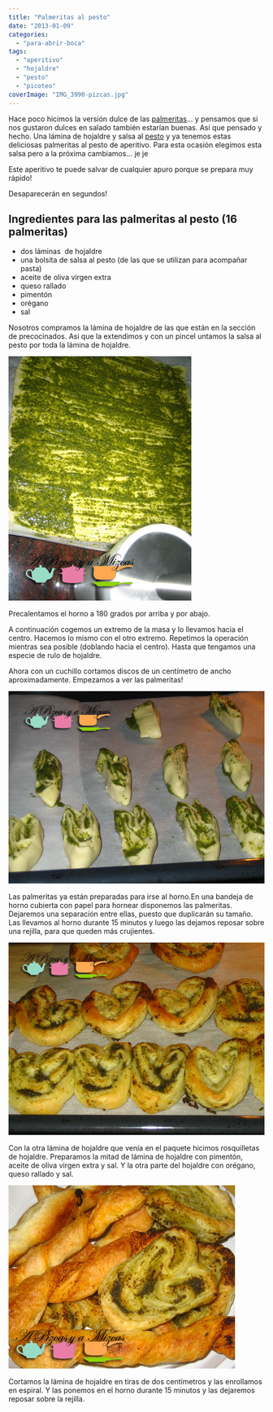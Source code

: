 ```yaml
---
title: "Palmeritas al pesto"
date: "2013-01-09"
categories:
  - "para-abrir-boca"
tags:
  - "aperitivo"
  - "hojaldre"
  - "pesto"
  - "picoteo"
coverImage: "IMG_3990-pizcas.jpg"
---
```


Hace poco hicimos la versión dulce de las [palmeritas](/palmeritas-de-hojaldre-las-de-toda-la-vida/)... y pensamos que si nos gustaron dulces en salado también estarían buenas. Así que pensado y hecho. Una lámina de hojaldre y salsa al [pesto](http://es.wikipedia.org/wiki/Pesto) y ya tenemos estas deliciosas palmeritas al pesto de aperitivo. Para esta ocasión elegimos esta salsa pero a la próxima cambiamos... je je

Este aperitivo te puede salvar de cualquier apuro porque se prepara muy rápido!

Desaparecerán en segundos!

## Ingredientes para las palmeritas al pesto (16 palmeritas)

- dos láminas  de hojaldre
- una bolsita de salsa al pesto (de las que se utilizan para acompañar pasta)
- aceite de oliva virgen extra
- queso rallado
- pimentón
- orégano
- sal

Nosotros compramos la lámina de hojaldre de las que están en la sección de precocinados. Asi que la extendimos y con un pincel untamos la salsa al pesto por toda la lámina de hojaldre.

![preparando la palmeritas al pesto](images/IMG_3911-pizcas.jpg "palmeritas al pesto (pizcas)")

Precalentamos el horno a 180 grados por arriba y por abajo.

A continuación cogemos un extremo de la masa y lo llevamos hacia el centro. Hacemos lo mismo con el otro extremo. Repetimos la operación mientras sea posible (doblando hacia el centro). Hasta que tengamos una especie de rulo de hojaldre.

Ahora con un cuchillo cortamos discos de un centímetro de ancho aproximadamente. Empezamos a ver las palmeritas!

![pameritas al pesto en el horno](images/IMG_3912-pizcas.jpg "palmeritas al pesto (pizcas)")

Las palmeritas ya están preparadas para irse al horno.En una bandeja de horno cubierta con papel para hornear disponemos las palmeritas. Dejaremos una separación entre ellas, puesto que duplicarán su tamaño. Las llevamos al horno durante 15 minutos y luego las dejamos reposar sobre una rejilla, para que queden más crujientes.

![palmeritas al pesto listas](images/IMG_3916-pizcas.jpg "palmeritas al pesto(pizcas)")

Con la otra lámina de hojaldre que venía en el paquete hicimos rosquilletas de hojaldre. Preparamos la mitad de lámina de hojaldre con pimentón, aceite de oliva virgen extra y sal. Y la otra parte del hojaldre con orégano, queso rallado y sal.

![palmeritas al pesto y compañía](images/IMG_3990-pizcas.jpg "palmeritas al pesto(pizcas)")

Cortamos la lámina de hojaldre en tiras de dos centímetros y las enrollamos en espiral. Y las ponemos en el horno durante 15 minutos y las dejaremos reposar sobre la rejilla.
